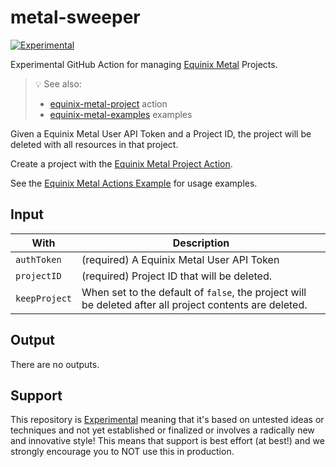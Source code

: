 # metal-sweeper

[![Experimental](https://img.shields.io/badge/Stability-Experimental-red.svg)](experimental-statement.md#experimental-statement)

Experimental GitHub Action for managing [Equinix Metal](https://metal.equinix.com) Projects.

> :bulb: See also:
>
> - [equinix-metal-project](https://github.com/equinix-labs/metal-project-action) action
> - [equinix-metal-examples](https://github.com/equinix-labs/metal-actions-example) examples

Given a Equinix Metal User API Token and a Project ID, the project will be deleted with all resources in that project.

Create a project with the [Equinix Metal Project Action](https://github.com/equinix-labs/metal-project-action).

See the [Equinix Metal Actions Example](https://github.com/equinix-labs/metal-actions-example) for usage examples.

## Input

| With          | Description                                                                                             |
| ------------- | ------------------------------------------------------------------------------------------------------- |
| `authToken`   | (required) A Equinix Metal User API Token                                                               |
| `projectID`   | (required) Project ID that will be deleted.                                                             |
| `keepProject` | When set to the default of `false`, the project will be deleted after all project contents are deleted. |

## Output

There are no outputs.

## Support

This repository is [Experimental](experimental-statement.md) meaning that it's based on untested ideas or techniques and not yet established or finalized or involves a radically new and innovative style! This means that support is best effort (at best!) and we strongly encourage you to NOT use this in production.

